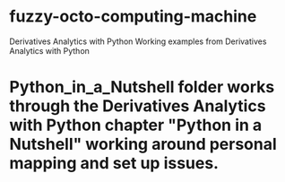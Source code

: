 # fuzzy-octo-computing-machine
Derivatives Analytics with Python
Working examples from Derivatives Analytics with Python

# Python_in_a_Nutshell folder works through the Derivatives Analytics with Python chapter "Python in a Nutshell" working around personal mapping and set up issues.
